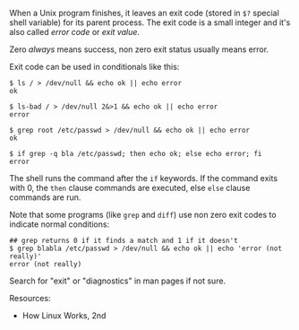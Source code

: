 When a Unix program finishes, it leaves an exit code (stored in `$?` special
shell variable) for its parent process. The exit code is a small integer and
it's also called *error code* or *exit value*.

Zero *always* means success, non zero exit status usually means error.

Exit code can be used in conditionals like this:

    $ ls / > /dev/null && echo ok || echo error
    ok
    
    $ ls-bad / > /dev/null 2&>1 && echo ok || echo error
    error

    $ grep root /etc/passwd > /dev/null && echo ok || echo error
    ok
    
    $ if grep -q bla /etc/passwd; then echo ok; else echo error; fi
    error

The shell runs the command after the `if` keywords. If the command exits with
0, the `then` clause commands are executed, else `else` clause commands are
run.

Note that some programs (like `grep` and `diff`) use non zero exit codes to
indicate normal conditions:

    ## grep returns 0 if it finds a match and 1 if it doesn't
    $ grep blabla /etc/passwd > /dev/null && echo ok || echo 'error (not really)'
    error (not really)

Search for "exit" or "diagnostics" in man pages if not sure.

Resources:

* How Linux Works, 2nd
